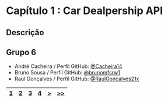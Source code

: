 # Capítulo 1 : Car Dealpership API

## Descrição

## Grupo 6

* André Cacheira / Perfil GitHub: [@Cacheira14](https://github.com/Cacheira14)
* Bruno Sousa / Perfil GitHub: [@brunomfsrw1](https://github.com/brunomfsrw1)
* Raul Gonçalves / Perfil GitHub: [@RaulGoncalves21x](https://github.com/RaulGoncalves21x)

| [1](capitulo1.md) | [2](capitulo2.md) | [3](capitulo3.md) | [4](capitulo4.md) | [>](capitulo2.md) | [>>](capitulo4.md) |
| :---: | :---: | :---: | :---: | :---: | :---: |